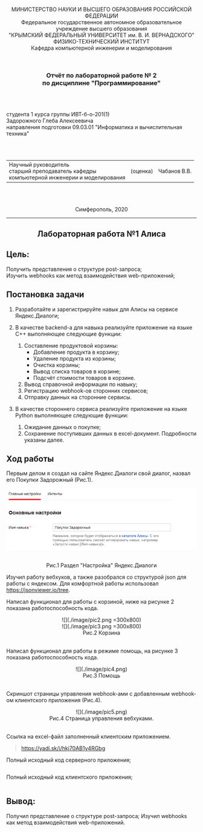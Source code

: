 <p align="center">МИНИСТЕРСТВО НАУКИ  И ВЫСШЕГО ОБРАЗОВАНИЯ РОССИЙСКОЙ ФЕДЕРАЦИИ<br>
Федеральное государственное автономное образовательное учреждение высшего образования<br>
"КРЫМСКИЙ ФЕДЕРАЛЬНЫЙ УНИВЕРСИТЕТ им. В. И. ВЕРНАДСКОГО"<br>
ФИЗИКО-ТЕХНИЧЕСКИЙ ИНСТИТУТ<br>
Кафедра компьютерной инженерии и моделирования</p>
<br>
<h3 align="center">Отчёт по лабораторной работе № 2<br> по дисциплине "Программирование"</h3>
<br><br>
<p>студента 1 курса группы ИВТ-б-о-201(1)<br>
Задорожного Глеба Алексеевича<br>
направления подготовки 09.03.01 "Информатика и вычислительная техника"</p>
<br><br>
<table>
<tr><td>Научный руководитель<br> старший преподаватель кафедры<br> компьютерной инженерии и моделирования</td>
<td>(оценка)</td>
<td>Чабанов В.В.</td>
</tr>
</table>
<br><br>
<p align="center">Симферополь, 2020</p>
<hr>

## <p align="center">Лабораторная работа №1 Алиса
## Цель: 
Получить представления о структуре post-запроса;<br>
Изучить webhooks как метод взаимодействия web-приложений;<br>


## Постановка задачи
1. Разработайте и зарегистрируйте навык для Алисы на сервисе Яндекс.Диалоги;
2. В качестве backend-a для навыка реализуйте приложение на языке С++ выполняющее следующие функции:
    1. Составление продуктовой корзины:
        * Добавление продукта в корзину;
        * Удаление продукта из корзины;
        * Очистка корзины;
        * Вывод списка товаров в корзине;
        * Подсчёт стоимости товаров в корзине.
    2. Вывод справочной информации по навыку;
    3. Регистрацию webhook-ов сторонних сервисов;
    4. Отправку данных на сторонние сервисы. 

3. В качестве стороннего сервиса реализуйте приложение на языке Python выполняющее следующие функции:
    1. Ожидание данных о покупке;
    2. Сохранение поступивших данных в excel-документ.
Подробности указаны далее.



## Ход работы
Первым делом я создал на сайте Яндекс.Диалоги свой диалог, назвал его Покупки Задорожный (Рис.1).<br>


<div style="display: flex; justify-content: space-around;"><img src="./image/pic1.png"></div><br>
<p style="text-align: center;">Рис.1 Раздел "Настройка" Яндекс.Диалоги</p>


Изучил работу вебхуков, а также разобрался со структурой json для работы с яндексом. Для комфортной работы использовал https://jsonviewer.io/tree.

Написал функционал для работы с корзиной, ниже на рисунке 2 показана работоспособность кода.
<p style="text-align: center;">
![](./image/pic2.png =300x800)<br>
![](./image/pic3.png =300x800)<br>
Рис.2 Корзина<br><br>
</p>

Написал функционал для работы в режиме помощь, на рисунке 3 показана работоспособность кода.
<p style="text-align: center;">
![](./image/pic4.png)<br>
Рис.3 Помощь<br><br>
</p>

Скриншот страницы управления webhook-ами с добавленным webhook-ом клиентского приложения (Рис.4).
<p style="text-align: center;">
![](./image/pic5.png)<br>
Рис.4 Страница управления вебхуками.<br><br>
</p>

Ссылка на excel-файл заполненный клиентским приложением.
> https://yadi.sk/i/hkj70AB1y4RGbg





Полный исходный код серверного приложения;

```C++

```

Полный исходный код клиентского приложения;
```Python

```

## Вывод: 

Получил представление о структуре post-запроса;
Изучил webhooks как метод взаимодействия web-приложений.